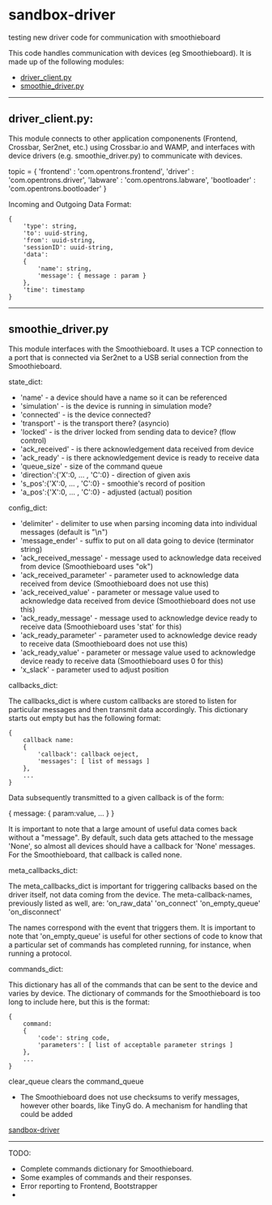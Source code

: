 # sandbox-driver
testing new driver code for communication with smoothieboard


This code handles communication with devices (eg Smoothieboard). It is made up of the following modules:
- [driver_client.py](#driver_clientpy)
- [smoothie_driver.py](#smoothie_driverpy)


---
## driver_client.py:

This module connects to other application componenents (Frontend, Crossbar, Ser2net, etc.) using Crossbar.io 
and WAMP, and interfaces with device drivers (e.g. smoothie_driver.py) to communicate with devices.


topic = {
    'frontend' : 'com.opentrons.frontend',
    'driver' : 'com.opentrons.driver',
    'labware' : 'com.opentrons.labware',
    'bootloader' : 'com.opentrons.bootloader'
}

Incoming and Outgoing Data Format:

```
{
	'type': string,
	'to': uuid-string,
	'from': uuid-string,
	'sessionID': uuid-string,
	'data':
	{
		'name': string,
		'message': { message : param }
	},
	'time': timestamp
}
```





---
## smoothie_driver.py

This module interfaces with the Smoothieboard. It uses a TCP connection to a port that is connected 
via Ser2net to a USB serial connection from the Smoothieboard.

state_dict:
* 'name' - a device should have a name so it can be referenced
* 'simulation' - is the device is running in simulation mode?
* 'connected' - is the device connected?
* 'transport' - is the transport there? (asyncio)
* 'locked' - is the driver locked from sending data to device? (flow control)
* 'ack_received' - is there acknowledgement data received from device
* 'ack_ready' - is there acknowledgement device is ready to receive data
* 'queue_size' - size of the command queue
* 'direction':{'X':0, ... , 'C':0} - direction of given axis
* 's_pos':{'X':0, ... , 'C':0} - smoothie's record of position
* 'a_pos':{'X':0, ... , 'C':0} - adjusted (actual) position


config_dict:
* 'delimiter' - delimiter to use when parsing incoming data into individual messages (default is "\n")
* 'message_ender' - suffix to put on all data going to device (terminator string)
* 'ack_received_message' - message used to acknowledge data received from device (Smoothieboard uses "ok")
* 'ack_received_parameter' - parameter used to acknowledge data received from device (Smoothieboard does not use this)
* 'ack_received_value' - parameter or message value used to acknowledge data received from device (Smoothieboard does not use this)
* 'ack_ready_message' - message used to acknowledge device ready to receive data (Smoothieboard uses 'stat' for this)
* 'ack_ready_parameter' - parameter used to acknowledge device ready to receive data (Smoothieboard does not use this)
* 'ack_ready_value' - parameter or message value used to acknowledge device ready to receive data (Smoothieboard uses 0 for this)
* 'x_slack' - parameter used to adjust position


callbacks_dict:

The callbacks_dict is where custom callbacks are stored to listen for particular messages and then transmit 
data accordingly. This dictionary starts out empty but has the following format:

```
{
	callback name:
	{
		'callback': callback oeject,
		'messages': [ list of messags ]
	},
	...
}
```

Data subsequently transmitted to a given callback is of the form:

{ message: { param:value, ... } }

It is important to note that a large amount of useful data comes back without a "message". By default, such 
data gets attached to the message 'None', so almost all devices should have a callback for 'None' messages. 
For the Smoothieboard, that callback is called none.


meta_callbacks_dict:

The meta_callbacks_dict is important for triggering callbacks based on the driver itself, not data coming 
from the device. The meta-callback-names, previously listed as well, are:
		'on_raw_data'
		'on_connect'
		'on_empty_queue'
		'on_disconnect'

The names correspond with the event that triggers them. It is important to note that 'on_empty_queue' is 
useful for other sections of code to know that a particular set of commands has completed running, for 
instance, when running a protocol.


commands_dict:

This dictionary has all of the commands that can be sent to the device and varies by device. 
The dictionary of commands for the Smoothieboard is too long to include here, but this is the format:

```
{
	command:
	{
		'code': string code,
		'parameters': [ list of acceptable parameter strings ]
	},
	...
}
```

clear_queue clears the command_queue



* The Smoothieboard does not use checksums to verify messages, however other boards, like TinyG do. A mechanism for 
handling that could be added




[sandbox-driver](#sandbox-driver)

---
TODO: 
* Complete commands dictionary for Smoothieboard.
* Some examples of commands and their responses.
* Error reporting to Frontend, Bootstrapper
* 











